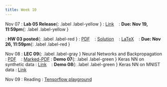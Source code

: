```yaml
---
title: Week 10
---
```


Nov 07
: **Lab 05 Release**{: .label .label-yellow } 
  : [Link](https://colab.research.google.com/drive/1nCI8ZK-U3KqnfqXmUsbMt5KNffRAawV3?) &nbsp;&nbsp;
  : **Due: Nov 19, 11:59pm**{: .label .label-yellow }

: **HW 03 posted**{: .label .label-red }
  : [PDF](homeworks/HW03/HW03.pdf) &nbsp;&nbsp;
  : [Solution](#) &nbsp;&nbsp;
  : [LaTeX](homeworks/HW01/template.tex) &nbsp;&nbsp;
: **Due: Nov 26, 11:59pm**{: .label .label-red }

Nov 08
: **LEC 09**{: .label .label-gray } Neural Networks and Backpropagation
  : [PDF](lectures/09-nn-backpropagation/Lec09.pdf) &nbsp;&nbsp;
  : [Marked-PDF](lectures/09-nn-backpropagation/Lec09-marked.pdf)
: **Demo 07**{: .label .label-green } Keras NN on synthetic data
  : [Link](https://drive.google.com/file/d/1nHZ0B1SMO3U3aKYG0NMZIIWUihdnrP96/view?usp=sharing) &nbsp;&nbsp;
: **Demo 08**{: .label .label-green } Keras NN on MNIST data
  : [Link](https://drive.google.com/file/d/1Z1cOmLLLEUA2zaB_tKwTsSfFgjFNVASr/view?usp=sharing) &nbsp;&nbsp;

Nov 09
: Reading
  : [Tensorflow playground](https://playground.tensorflow.org)
